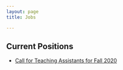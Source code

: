 ```yaml
---
layout: page
title: Jobs

---
```


## Current Positions
- [Call for Teaching Assistants for Fall 2020](https://ubc.ca1.qualtrics.com/jfe/form/SV_8c6EqL8yRaMzV8F)
